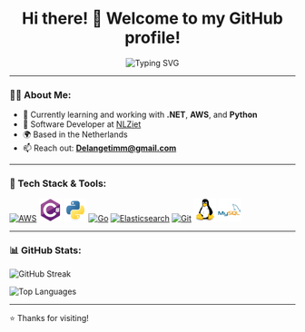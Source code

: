 <h1 align="center">Hi there! 👋 Welcome to my GitHub profile!</h1>

<p align="center">
  <img src="https://readme-typing-svg.demolab.com?font=Fira+Code&duration=3000&pause=1000&color=00BFFF&center=true&vCenter=true&width=435&lines=.NET+Developer;Loves+Python+%26+AWS;Always+learning+something+new!" alt="Typing SVG" />
</p>

---

### 👨‍💻 About Me:

- 🧠 Currently learning and working with **.NET**, **AWS**, and **Python**
- 💼 Software Developer at [NLZiet](https://www.nlziet.nl/)
- 🌍 Based in the Netherlands
- 📫 Reach out: **Delangetimm@gmail.com**

---

### 🧰 Tech Stack & Tools:

<p align="left">
  <a href="https://aws.amazon.com" target="_blank"><img src="https://static-00.iconduck.com/assets.00/aws-icon-512x512-hniukvcn.png" width="40" height="40" alt="AWS" /></a>
  <a href="https://dotnet.microsoft.com/" target="_blank"><img src="https://raw.githubusercontent.com/devicons/devicon/master/icons/csharp/csharp-original.svg" width="40" height="40" alt="C#" /></a>
  <a href="https://www.python.org/" target="_blank"><img src="https://raw.githubusercontent.com/devicons/devicon/master/icons/python/python-original.svg" width="40" height="40" alt="Python" /></a>
  <a href="https://go.dev/" target="_blank"><img src="https://www.svgrepo.com/show/373632/go.svg" width="40" height="40" alt="Go" /></a>
  <a href="https://www.elastic.co" target="_blank"><img src="https://www.vectorlogo.zone/logos/elastic/elastic-icon.svg" width="40" height="40" alt="Elasticsearch" /></a>
  <a href="https://git-scm.com/" target="_blank"><img src="https://www.vectorlogo.zone/logos/git-scm/git-scm-icon.svg" width="40" height="40" alt="Git" /></a>
  <a href="https://www.linux.org/" target="_blank"><img src="https://raw.githubusercontent.com/devicons/devicon/master/icons/linux/linux-original.svg" width="40" height="40" alt="Linux" /></a>
  <a href="https://www.mysql.com/" target="_blank"><img src="https://raw.githubusercontent.com/devicons/devicon/master/icons/mysql/mysql-original-wordmark.svg" width="40" height="40" alt="MySQL" /></a>
</p>

---

### 📊 GitHub Stats:

<p align="left">
  <img src="https://github-readme-streak-stats.herokuapp.com/?user=timlange31&theme=default" alt="GitHub Streak" />
</p>

<p align="left">
  <img src="https://github-readme-stats.vercel.app/api/top-langs/?username=timlange31&layout=compact&hide_progress=true" alt="Top Languages" />
</p>

---

⭐️ Thanks for visiting!
